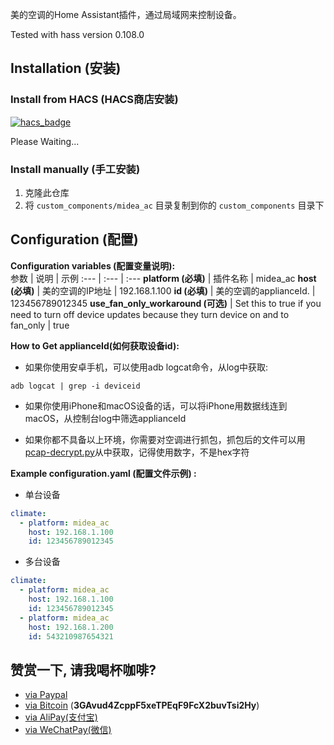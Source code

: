 
美的空调的Home Assistant插件，通过局域网来控制设备。

Tested with hass version 0.108.0

## Installation (安装)

### Install from HACS (HACS商店安装)
[![hacs_badge](https://img.shields.io/badge/HACS-Default-orange.svg)](https://github.com/custom-components/hacs)

Please Waiting...

### Install manually (手工安装)
1. 克隆此仓库
2. 将 `custom_components/midea_ac` 目录复制到你的 `custom_components` 目录下

## Configuration (配置)

**Configuration variables (配置变量说明):**  
参数 | 说明 | 示例 
:--- | :--- | :---
**platform (必填)** | 插件名称 | midea_ac
**host (必填)** | 美的空调的IP地址 | 192.168.1.100
**id (必填)** | 美的空调的applianceId. | 123456789012345
**use_fan_only_workaround (可选)** | Set this to true if you need to turn off device updates because they turn device on and to fan_only | true

**How to Get applianceId(如何获取设备id):**

- 如果你使用安卓手机，可以使用adb logcat命令，从log中获取:
```shell
adb logcat | grep -i deviceid
```

- 如果你使用iPhone和macOS设备的话，可以将iPhone用数据线连到macOS，从控制台log中筛选applianceId

- 如果你都不具备以上环境，你需要对空调进行抓包，抓包后的文件可以用[pcap-decrypt.py](./pcap-decrypt.py#)从中获取，记得使用数字，不是hex字符

**Example configuration.yaml (配置文件示例) :**
* 单台设备
```yaml
climate:
  - platform: midea_ac
    host: 192.168.1.100
    id: 123456789012345
```
* 多台设备
```yaml
climate:
  - platform: midea_ac
    host: 192.168.1.100
    id: 123456789012345
  - platform: midea_ac
    host: 192.168.1.200
    id: 543210987654321
```

## 赞赏一下, 请我喝杯咖啡?

- [via Paypal](https://www.paypal.me/himaczhou)
- [via Bitcoin](bitcoin:3GAvud4ZcppF5xeTPEqF9FcX2buvTsi2Hy) (**3GAvud4ZcppF5xeTPEqF9FcX2buvTsi2Hy**)
- [via AliPay(支付宝)](https://i.loli.net/2020/05/08/nNSTAPUGDgX2sBe.png)
- [via WeChatPay(微信)](https://i.loli.net/2020/05/08/ouj6SdnVirDzRw9.jpg)
